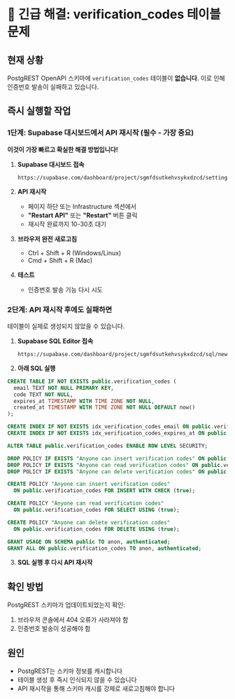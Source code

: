 # 🚨 긴급 해결: verification_codes 테이블 문제

## 현재 상황
PostgREST OpenAPI 스키마에 `verification_codes` 테이블이 **없습니다**.
이로 인해 인증번호 발송이 실패하고 있습니다.

## 즉시 실행할 작업

### 1단계: Supabase 대시보드에서 API 재시작 (필수 - 가장 중요)

**이것이 가장 빠르고 확실한 해결 방법입니다!**

1. **Supabase 대시보드 접속**
   ```
   https://supabase.com/dashboard/project/sgmfdsutkehvsykxdzcd/settings/api
   ```

2. **API 재시작**
   - 페이지 하단 또는 Infrastructure 섹션에서
   - **"Restart API"** 또는 **"Restart"** 버튼 클릭
   - 재시작 완료까지 10-30초 대기

3. **브라우저 완전 새로고침**
   - Ctrl + Shift + R (Windows/Linux)
   - Cmd + Shift + R (Mac)

4. **테스트**
   - 인증번호 발송 기능 다시 시도

### 2단계: API 재시작 후에도 실패하면

테이블이 실제로 생성되지 않았을 수 있습니다.

1. **Supabase SQL Editor 접속**
   ```
   https://supabase.com/dashboard/project/sgmfdsutkehvsykxdzcd/sql/new
   ```

2. **아래 SQL 실행**
```sql
CREATE TABLE IF NOT EXISTS public.verification_codes (
  email TEXT NOT NULL PRIMARY KEY,
  code TEXT NOT NULL,
  expires_at TIMESTAMP WITH TIME ZONE NOT NULL,
  created_at TIMESTAMP WITH TIME ZONE NOT NULL DEFAULT now()
);

CREATE INDEX IF NOT EXISTS idx_verification_codes_email ON public.verification_codes(email);
CREATE INDEX IF NOT EXISTS idx_verification_codes_expires_at ON public.verification_codes(expires_at);

ALTER TABLE public.verification_codes ENABLE ROW LEVEL SECURITY;

DROP POLICY IF EXISTS "Anyone can insert verification codes" ON public.verification_codes;
DROP POLICY IF EXISTS "Anyone can read verification codes" ON public.verification_codes;
DROP POLICY IF EXISTS "Anyone can delete verification codes" ON public.verification_codes;

CREATE POLICY "Anyone can insert verification codes"
  ON public.verification_codes FOR INSERT WITH CHECK (true);

CREATE POLICY "Anyone can read verification codes"
  ON public.verification_codes FOR SELECT USING (true);

CREATE POLICY "Anyone can delete verification codes"
  ON public.verification_codes FOR DELETE USING (true);

GRANT USAGE ON SCHEMA public TO anon, authenticated;
GRANT ALL ON public.verification_codes TO anon, authenticated;
```

3. **SQL 실행 후 다시 API 재시작**

## 확인 방법

PostgREST 스키마가 업데이트되었는지 확인:
1. 브라우저 콘솔에서 404 오류가 사라져야 함
2. 인증번호 발송이 성공해야 함

## 원인

- PostgREST는 스키마 정보를 캐시합니다
- 테이블 생성 후 즉시 인식되지 않을 수 있습니다
- API 재시작을 통해 스키마 캐시를 강제로 새로고침해야 합니다


